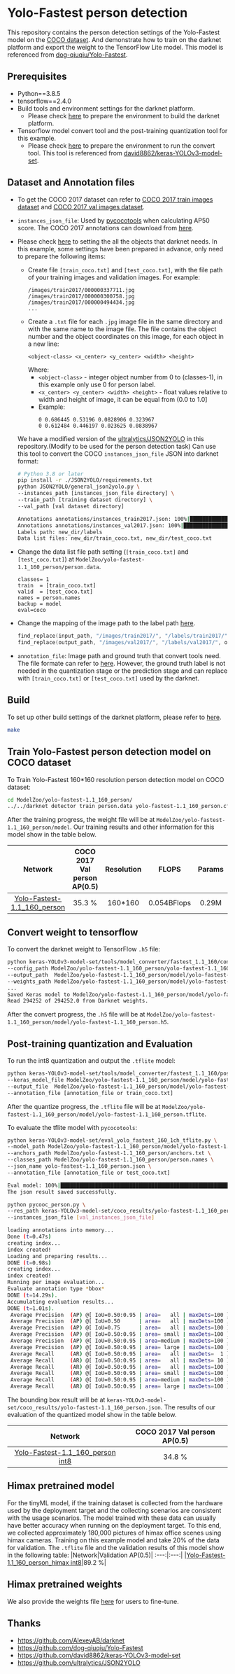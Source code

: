 # Yolo-Fastest person detection
This repository contains the person detection settings of the Yolo-Fastest model on the [COCO dataset](https://cocodataset.org/#home). And demonstrate how to train on the darknet platform and export the weight to the TensorFlow Lite model. This model is referenced from [dog-qiuqiu/Yolo-Fastest](https://github.com/dog-qiuqiu/Yolo-Fastest).

## Prerequisites
- Python==3.8.5
- tensorflow==2.4.0
- Build tools and environment settings for the darknet platform.
    - Please check [here](https://github.com/AlexeyAB/darknet#requirements-for-windows-linux-and-macos) to prepare the environment to build the darknet platform.
- Tensorflow model convert tool and the post-training quantization tool for this example. 
    - Please check [here](https://github.com/HimaxWiseEyePlus/keras-YOLOv3-model-set#quick-start) to prepare the environment to run the convert tool. This tool is referenced from [david8862/keras-YOLOv3-model-set](https://github.com/david8862/keras-YOLOv3-model-set).

## Dataset and Annotation files
- To get the COCO 2017 dataset can refer to [COCO 2017 train images dataset](http://images.cocodataset.org/zips/train2017.zip) and [COCO 2017 val images dataset](http://images.cocodataset.org/zips/val2017.zip).
- `instances_json_file`: Used by [pycocotools](https://github.com/cocodataset/cocoapi) when calculating AP50 score. The COCO 2017 annotations can download from [here](http://images.cocodataset.org/annotations/annotations_trainval2017.zip).
- Please check [here](https://github.com/AlexeyAB/darknet#how-to-train-to-detect-your-custom-objects) to setting the all the objects that darknet needs. In this example, some settings have been prepared in advance, only need to prepare the following items:
    - Create file `[train_coco.txt]` and `[test_coco.txt]`, with the file path of your training images and validation images. For example:
        ```
        /images/train2017/000000337711.jpg
        /images/train2017/000000300758.jpg
        /images/train2017/000000494434.jpg
        ...
        ```
    - Create a `.txt` file for each `.jpg` image file in the same directory and with the same name to the image file. The file contains the object number and the object coordinates on this image, for each object in a new line:
        ```
        <object-class> <x_center> <y_center> <width> <height>
        ```
        Where:
        - `<object-class>` - integer object number from 0 to (classes-1), in this example only use 0 for person label.
        - `<x_center> <y_center> <width> <height>` - float values relative to width and height of image, it can be equal from (0.0 to 1.0]
        - Example:
            ```
            0 0.686445 0.53196 0.0828906 0.323967
            0 0.612484 0.446197 0.023625 0.0838967
            ```
    We have a modified version of the  [ultralytics/JSON2YOLO](https://github.com/ultralytics/JSON2YOLO) in this repository.(Modify to be used for the person detection task) Can use this tool to convert the COCO `instances_json_file` JSON into darknet format:
    ```bash 
    # Python 3.8 or later
    pip install -r ./JSON2YOLO/requirements.txt
    python JSON2YOLO/general_json2yolo.py \
    --instances_path [instances_json_file directory] \
    --train_path [training dataset directory] \
    --val_path [val dataset directory]

    Annotations annotations/instances_train2017.json: 100%|█████████████████████████████████████████████████| 860001/860001 [43:02<00:00, 333.05it/s]
    Annotations annotations/instances_val2017.json: 100%|█████████████████████████████████████████████████████| 36781/36781 [01:38<00:00, 372.40it/s]
    Labels path: new_dir/labels
    Data list files: new_dir/train_coco.txt, new_dir/test_coco.txt
    ```

- Change the data list file path setting (`[train_coco.txt]` and `[test_coco.txt]`) at `ModelZoo/yolo-fastest-1.1_160_person/person.data`.
    ```
    classes= 1
    train  = [train_coco.txt]
    valid  = [test_coco.txt]
    names = person.names
    backup = model
    eval=coco
    ```
- Change the mapping of the image path to the label path [here](https://github.com/HimaxWiseEyePlus/Yolo-Fastest/blob/master/src/utils.c#L263).
    ```c++
    find_replace(input_path, "/images/train2017/", "/labels/train2017/", output_path);    // COCO
    find_replace(output_path, "/images/val2017/", "/labels/val2017/", output_path);        // COCO
    ```
- `annotation_file`: Image path and ground truth that convert tools need. The file formate can refer to [here](https://github.com/HimaxWiseEyePlus/keras-YOLOv3-model-set#train). However, the ground truth label is not needed in the quantization stage or the prediction stage and can replace with `[train_coco.txt]` or `[test_coco.txt]` used by the darknet.


## Build
To set up other build settings of the darknet platform, please refer to [here](https://github.com/AlexeyAB/darknet#how-to-compile-on-linux-using-make).
```bash
make
```

## Train Yolo-Fastest person detection model on COCO dataset

To Train Yolo-Fastest 160*160 resolution person detection model on COCO dataset:
```bash
cd ModelZoo/yolo-fastest-1.1_160_person/
../../darknet detector train person.data yolo-fastest-1.1_160_person.cfg
```

After the training progress, the weight file will be at `ModelZoo/yolo-fastest-1.1_160_person/model`. Our training results and other information for this model show in the table below.

|Network| COCO 2017 Val person AP(0.5) |Resolution|FLOPS|Params|Weight size|
|:---:|:---:|:---:|:---:|:---:|:---:|
|[Yolo-Fastest-1.1_160_person](https://github.com/HimaxWiseEyePlus/Yolo-Fastest/tree/master/ModelZoo/yolo-fastest-1.1_160_person)|35.3 %|160*160|0.054BFlops|0.29M|1.15M|



## Convert weight to tensorflow
To convert the darknet weight to TensorFlow `.h5` file:
```bash
python keras-YOLOv3-model-set/tools/model_converter/fastest_1.1_160/convert.py \
--config_path ModelZoo/yolo-fastest-1.1_160_person/yolo-fastest-1.1_160_person.cfg \
--output_path  ModelZoo/yolo-fastest-1.1_160_person/model/yolo-fastest-1.1_160_person.h5 \
--weights_path ModelZoo/yolo-fastest-1.1_160_person/model/yolo-fastest-1_final.weights
...
Saved Keras model to ModelZoo/yolo-fastest-1.1_160_person/model/yolo-fastest-1.1_160_person.h5
Read 294252 of 294252.0 from Darknet weights.
```
After the convert progress, the `.h5` file will be at `ModelZoo/yolo-fastest-1.1_160_person/model/yolo-fastest-1.1_160_person.h5`.

## Post-training quantization and Evaluation 
To run the int8 quantization and output the `.tflite` model:
```bash
python keras-YOLOv3-model-set/tools/model_converter/fastest_1.1_160/post_train_quant_convert_demo.py \
--keras_model_file ModelZoo/yolo-fastest-1.1_160_person/model/yolo-fastest-1.1_160_person.h5 \
--output_file  ModelZoo/yolo-fastest-1.1_160_person/model/yolo-fastest-1.1_160_person.tflite \
--annotation_file [annotation_file or train_coco.txt]
```

After the quantize progress, the `.tflite` file will be at `ModelZoo/yolo-fastest-1.1_160_person/model/yolo-fastest-1.1_160_person.tflite`.

To evaluate the tflite model with `pycocotools`:
```bash
python keras-YOLOv3-model-set/eval_yolo_fastest_160_1ch_tflite.py \
--model_path ModelZoo/yolo-fastest-1.1_160_person/model/yolo-fastest-1.1_160_person.tflite \
--anchors_path ModelZoo/yolo-fastest-1.1_160_person/anchors.txt \
--classes_path ModelZoo/yolo-fastest-1.1_160_person/person.names \
--json_name yolo-fastest-1.1_160_person.json \
--annotation_file [annotation_file or test_coco.txt]

Eval model: 100%|█████████████████████████████████████████████████████████████████████████████████████████████████████████████████████████████████████████████████████| 5000/5000 [03:00<00:00, 27.66it/s]
The json result saved successfully.
```
```bash
python pycooc_person.py \
--res_path keras-YOLOv3-model-set/coco_results/yolo-fastest-1.1_160_person.json \
--instances_json_file [val_instances_json_file]

loading annotations into memory...
Done (t=0.47s)
creating index...
index created!
Loading and preparing results...
DONE (t=0.98s)
creating index...
index created!
Running per image evaluation...
Evaluate annotation type *bbox*
DONE (t=14.29s).
Accumulating evaluation results...
DONE (t=1.01s).
 Average Precision  (AP) @[ IoU=0.50:0.95 | area=   all | maxDets=100 ] = 0.140
 Average Precision  (AP) @[ IoU=0.50      | area=   all | maxDets=100 ] = 0.348
 Average Precision  (AP) @[ IoU=0.75      | area=   all | maxDets=100 ] = 0.091
 Average Precision  (AP) @[ IoU=0.50:0.95 | area= small | maxDets=100 ] = 0.013
 Average Precision  (AP) @[ IoU=0.50:0.95 | area=medium | maxDets=100 ] = 0.134
 Average Precision  (AP) @[ IoU=0.50:0.95 | area= large | maxDets=100 ] = 0.343
 Average Recall     (AR) @[ IoU=0.50:0.95 | area=   all | maxDets=  1 ] = 0.093
 Average Recall     (AR) @[ IoU=0.50:0.95 | area=   all | maxDets= 10 ] = 0.193
 Average Recall     (AR) @[ IoU=0.50:0.95 | area=   all | maxDets=100 ] = 0.228
 Average Recall     (AR) @[ IoU=0.50:0.95 | area= small | maxDets=100 ] = 0.030
 Average Recall     (AR) @[ IoU=0.50:0.95 | area=medium | maxDets=100 ] = 0.255
 Average Recall     (AR) @[ IoU=0.50:0.95 | area= large | maxDets=100 ] = 0.501
```
The bounding box result will be at `keras-YOLOv3-model-set/coco_results/yolo-fastest-1.1_160_person.json`. The results of our evaluation of the quantized model show in the table below.

|Network|COCO 2017 Val person AP(0.5)|
:---:|:---:|
|[Yolo-Fastest-1.1_160_person int8](https://github.com/HimaxWiseEyePlus/Yolo-Fastest/tree/master/ModelZoo/yolo-fastest-1.1_160_person/yolo-fastest-1.1_160_person.tflite)|34.8 %|


## Himax pretrained model
For the tinyML model, if the training dataset is collected from the hardware used by the deployment target and the collecting scenarios are consistent with the usage scenarios. The model trained with these data can usually have better accuracy when running on the deployment target.
To this end, we collected approximately 180,000 pictures of himax office scenes using himax cameras. Training on this example model and take 20% of the data for validation. The `.tflite` file and the validation results of this model show in the following table:
|Network|Validation AP(0.5)|
:---:|:---:|
|[Yolo-Fastest-1.1_160_person_himax int8](https://github.com/HimaxWiseEyePlus/Yolo-Fastest/tree/master/ModelZoo/yolo-fastest-1.1_160_person/yolo-fastest-1_1_160_person_himax.tflite)|89.2 %|

## Himax pretrained weights
We also provide the weights file [here](https://github.com/HimaxWiseEyePlus/Yolo-Fastest/tree/master/ModelZoo/yolo-fastest-1.1_160_person/yolo-fastest-1_1_160_person_himax.weights) for users to fine-tune.

## Thanks
- https://github.com/AlexeyAB/darknet
- https://github.com/dog-qiuqiu/Yolo-Fastest
- https://github.com/david8862/keras-YOLOv3-model-set
- https://github.com/ultralytics/JSON2YOLO

